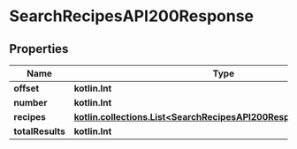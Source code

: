 
# SearchRecipesAPI200Response

## Properties
| Name | Type | Description | Notes |
| ------------ | ------------- | ------------- | ------------- |
| **offset** | **kotlin.Int** |  |  [optional] |
| **number** | **kotlin.Int** |  |  [optional] |
| **recipes** | [**kotlin.collections.List&lt;SearchRecipesAPI200ResponseRecipesInner&gt;**](SearchRecipesAPI200ResponseRecipesInner.md) |  |  [optional] |
| **totalResults** | **kotlin.Int** |  |  [optional] |



